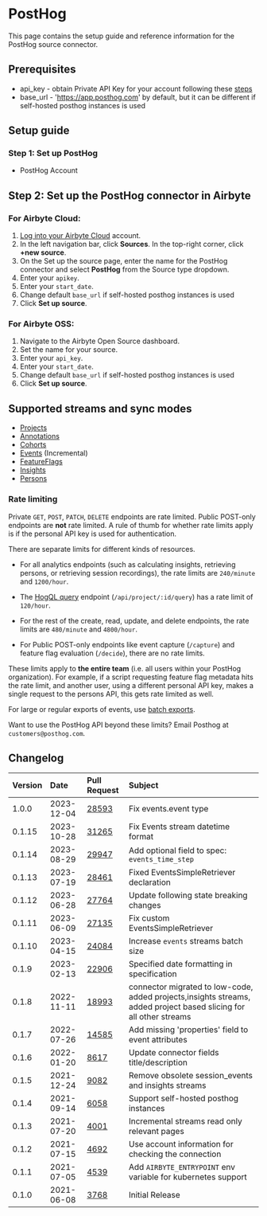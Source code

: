 # PostHog

This page contains the setup guide and reference information for the PostHog source connector.

## Prerequisites

- api_key - obtain Private API Key for your account following these
  [steps](https://posthog.com/docs/api/overview#how-to-obtain-a-personal-api-key)
- base_url - 'https://app.posthog.com' by default, but it can be different if self-hosted posthog
  instances is used

## Setup guide

### Step 1: Set up PostHog

- PostHog Account

## Step 2: Set up the PostHog connector in Airbyte

### For Airbyte Cloud:

1. [Log into your Airbyte Cloud](https://cloud.airbyte.com/workspaces) account.
2. In the left navigation bar, click **Sources**. In the top-right corner, click **+new source**.
3. On the Set up the source page, enter the name for the PostHog connector and select **PostHog**
   from the Source type dropdown.
4. Enter your `apikey`.
5. Enter your `start_date`.
6. Change default `base_url` if self-hosted posthog instances is used
7. Click **Set up source**.

### For Airbyte OSS:

1. Navigate to the Airbyte Open Source dashboard.
2. Set the name for your source.
3. Enter your `api_key`.
4. Enter your `start_date`.
5. Change default `base_url` if self-hosted posthog instances is used
6. Click **Set up source**.

## Supported streams and sync modes

- [Projects](https://posthog.com/docs/api/projects)
- [Annotations](https://posthog.com/docs/api/annotations)
- [Cohorts](https://posthog.com/docs/api/cohorts)
- [Events](https://posthog.com/docs/api/events) \(Incremental\)
- [FeatureFlags](https://posthog.com/docs/api/feature-flags)
- [Insights](https://posthog.com/docs/api/insights)
- [Persons](https://posthog.com/docs/api/people)

### Rate limiting

Private `GET`, `POST`, `PATCH`, `DELETE` endpoints are rate limited. Public POST-only endpoints are
**not** rate limited. A rule of thumb for whether rate limits apply is if the personal API key is
used for authentication.

There are separate limits for different kinds of resources.

- For all analytics endpoints (such as calculating insights, retrieving persons, or retrieving
  session recordings), the rate limits are `240/minute` and `1200/hour`.

- The [HogQL query](https://posthog.com/docs/hogql#api-access) endpoint (`/api/project/:id/query`)
  has a rate limit of `120/hour`.

- For the rest of the create, read, update, and delete endpoints, the rate limits are `480/minute`
  and `4800/hour`.

- For Public POST-only endpoints like event capture (`/capture`) and feature flag evaluation
  (`/decide`), there are no rate limits.

These limits apply to **the entire team** (i.e. all users within your PostHog organization). For
example, if a script requesting feature flag metadata hits the rate limit, and another user, using a
different personal API key, makes a single request to the persons API, this gets rate limited as
well.

For large or regular exports of events, use [batch exports](https://posthog.com/docs/cdp).

Want to use the PostHog API beyond these limits? Email Posthog at `customers@posthog.com`.

## Changelog

| Version | Date       | Pull Request                                             | Subject                                                                                                            |
| :------ | :--------- | :------------------------------------------------------- | :----------------------------------------------------------------------------------------------------------------- |
| 1.0.0   | 2023-12-04 | [28593](https://github.com/airbytehq/airbyte/pull/28593) | Fix events.event type                                                                                              |
| 0.1.15  | 2023-10-28 | [31265](https://github.com/airbytehq/airbyte/pull/31265) | Fix Events stream datetime format                                                                                  |
| 0.1.14  | 2023-08-29 | [29947](https://github.com/airbytehq/airbyte/pull/29947) | Add optional field to spec: `events_time_step`                                                                     |
| 0.1.13  | 2023-07-19 | [28461](https://github.com/airbytehq/airbyte/pull/28461) | Fixed EventsSimpleRetriever declaration                                                                            |
| 0.1.12  | 2023-06-28 | [27764](https://github.com/airbytehq/airbyte/pull/27764) | Update following state breaking changes                                                                            |
| 0.1.11  | 2023-06-09 | [27135](https://github.com/airbytehq/airbyte/pull/27135) | Fix custom EventsSimpleRetriever                                                                                   |
| 0.1.10  | 2023-04-15 | [24084](https://github.com/airbytehq/airbyte/pull/24084) | Increase `events` streams batch size                                                                               |
| 0.1.9   | 2023-02-13 | [22906](https://github.com/airbytehq/airbyte/pull/22906) | Specified date formatting in specification                                                                         |
| 0.1.8   | 2022-11-11 | [18993](https://github.com/airbytehq/airbyte/pull/18993) | connector migrated to low-code, added projects,insights streams, added project based slicing for all other streams |
| 0.1.7   | 2022-07-26 | [14585](https://github.com/airbytehq/airbyte/pull/14585) | Add missing 'properties' field to event attributes                                                                 |
| 0.1.6   | 2022-01-20 | [8617](https://github.com/airbytehq/airbyte/pull/8617)   | Update connector fields title/description                                                                          |
| 0.1.5   | 2021-12-24 | [9082](https://github.com/airbytehq/airbyte/pull/9082)   | Remove obsolete session_events and insights streams                                                                |
| 0.1.4   | 2021-09-14 | [6058](https://github.com/airbytehq/airbyte/pull/6058)   | Support self-hosted posthog instances                                                                              |
| 0.1.3   | 2021-07-20 | [4001](https://github.com/airbytehq/airbyte/pull/4001)   | Incremental streams read only relevant pages                                                                       |
| 0.1.2   | 2021-07-15 | [4692](https://github.com/airbytehq/airbyte/pull/4692)   | Use account information for checking the connection                                                                |
| 0.1.1   | 2021-07-05 | [4539](https://github.com/airbytehq/airbyte/pull/4539)   | Add `AIRBYTE_ENTRYPOINT` env variable for kubernetes support                                                       |
| 0.1.0   | 2021-06-08 | [3768](https://github.com/airbytehq/airbyte/pull/3768)   | Initial Release                                                                                                    |
